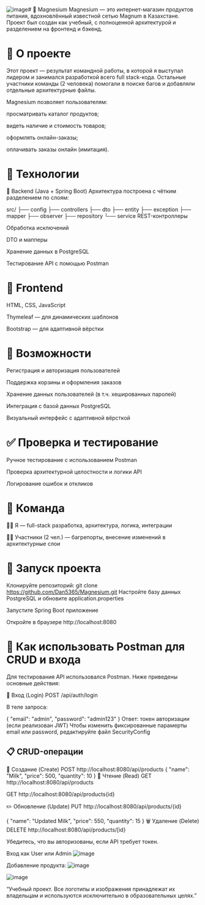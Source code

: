 ![image](https://github.com/user-attachments/assets/1d884598-e00d-4da8-ae9f-9ead80c22187)# 🛒 Magnesium
Magnesium — это интернет-магазин продуктов питания, вдохновлённый известной сетью Magnum в Казахстане. Проект был создан как учебный, с полноценной архитектурой и разделением на фронтенд и бэкенд.

# 📌 О проекте
Этот проект — результат командной работы, в которой я выступал лидером и занимался разработкой всего full stack-кода. Остальные участники команды (2 человека) помогали в поиске багов и добавляли отдельные архитектурные файлы.

Magnesium позволяет пользователям:

просматривать каталог продуктов;

видеть наличие и стоимость товаров;

оформлять онлайн-заказы;

оплачивать заказы онлайн (имитация).

# 🧠 Технологии
🔧 Backend (Java + Spring Boot)
Архитектура построена с чётким разделением по слоям:

src/
├── config
├── controllers
├── dto
├── entity
├── exception
├── mapper
├── observer
├── repository
└── service
REST-контроллеры

Обработка исключений

DTO и мапперы

Хранение данных в PostgreSQL

Тестирование API с помощью Postman

# 🎨 Frontend
HTML, CSS, JavaScript

Thymeleaf — для динамических шаблонов

Bootstrap — для адаптивной вёрстки

# 💼 Возможности
Регистрация и авторизация пользователей

Поддержка корзины и оформления заказов

Хранение данных пользователей (в т.ч. хешированных паролей)

Интеграция с базой данных PostgreSQL

Визуальный интерфейс с адаптивной вёрсткой

# ✅ Проверка и тестирование
Ручное тестирование с использованием Postman

Проверка архитектурной целостности и логики API

Логирование ошибок и откликов

# 👥 Команда
👨‍💻 Я — full-stack разработка, архитектура, логика, интеграции

👨‍🔧 Участники (2 чел.) — багрепорты, внесение изменений в архитектурные слои

# 🚀 Запуск проекта
Клонируйте репозиторий:
git clone https://github.com/Dan5365/Magnesium.git
Настройте базу данных PostgreSQL и обновите application.properties

Запустите Spring Boot приложение

Откройте в браузере http://localhost:8080

# 🧪 Как использовать Postman для CRUD и входа
Для тестирования API использовался Postman. Ниже приведены основные действия:

🔐 Вход (Login)
POST /api/auth/login

В теле запроса:

{
  "email": "admin", 
  "password": "admin123"
}
Ответ: токен авторизации (если реализован JWT)
Чтобы изменить фиксированные парамерты email или password, редактируйте файл SecurityConfig

## 📋 CRUD-операции
📍 Создание (Create)
POST http://localhost:8080/api/products
{
  "name": "Milk",
  "price": 500,
  "quantity": 10
}
📖 Чтение (Read)
GET http://localhost:8080/api/products

GET http://localhost:8080/api/products{id}

✏️ Обновление (Update)
PUT http://localhost:8080/api/products/{id}

{
  "name": "Updated Milk",
  "price": 550,
  "quantity": 15
}
🗑️ Удаление (Delete)
DELETE http://localhost:8080/api/products/[id}

Убедитесь, что вы авторизованы, если API требует токен.

Вход как User или Admin
![image](https://github.com/user-attachments/assets/ac1ff378-d09e-4f01-821b-c1390fb793aa)

Добавление продукта:
![image](https://github.com/user-attachments/assets/a16475cd-3d92-4b69-8ff1-afe23f39425c)

![image](https://github.com/user-attachments/assets/dcdea2c4-2aef-492a-9f7e-ec03839fa078)

“Учебный проект. Все логотипы и изображения принадлежат их владельцам и используются исключительно в образовательных целях.” 





